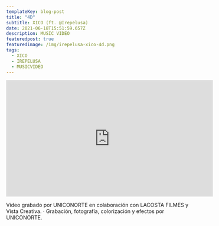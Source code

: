 ```yaml
---
templateKey: blog-post
title: "4D"
subtitle: XICO (ft. @Irepelusa) 
date: 2021-06-18T15:51:59.657Z
description: MUSIC VIDEO
featuredpost: true
featuredimage: /img/irepelusa-xico-4d.png
tags:
  - XICO
  - IREPELUSA
  - MUSICVIDEO
---
```

<iframe width="560" height="315" src="https://www.youtube.com/embed/hl-rjNGg1Cc" title="YouTube video player" frameborder="0" allow="accelerometer; autoplay; clipboard-write; encrypted-media; gyroscope; picture-in-picture" allowfullscreen></iframe>

<!--StartFragment-->

Video grabado por UNICONORTE en colaboración con LACOSTA FILMES y Vista Creativa. · Grabación, fotografía, colorización y efectos por UNICONORTE.

<!--EndFragment-->